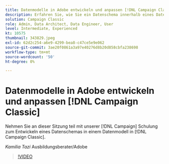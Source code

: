 ```yaml
---
title: Datenmodelle in Adobe entwickeln und anpassen [!DNL Campaign Classic]
description: Erfahren Sie, wie Sie ein Datenschema innerhalb eines Datenmodells in [!DNL Campaign Classic]
solution: Campaign Classic
role: Admin, Data Architect, Data Engineer, User
level: Intermediate, Experienced
kt: 10575
thumbnail: 343829.jpeg
exl-id: 62d2c254-a6e9-4299-bea8-c47ce5e9e062
source-git-commit: 3ae20f0861a3a97e40276d8b20d858cbfa238698
workflow-type: tm+mt
source-wordcount: '50'
ht-degree: 0%

---
```


# Datenmodelle in Adobe entwickeln und anpassen [!DNL Campaign Classic]

Nehmen Sie an dieser Sitzung teil mit unserer [!DNL Campaign] Schulung zum Entwickeln eines Datenschemas in einem Datenmodell in [!DNL Campaign Classic].

*Kamilia Tazi* Ausbildungsberater/Adobe

>[!VIDEO](https://video.tv.adobe.com/v/343829/?quality=12&learn=on)
